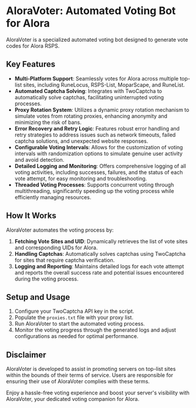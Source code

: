 # AloraVoter: Automated Voting Bot for Alora

AloraVoter is a specialized automated voting bot designed to generate vote codes for Alora RSPS.

## Key Features

- **Multi-Platform Support**: Seamlessly votes for Alora across multiple top-list sites, including RuneLocus, RSPS-List, MoparScape, and RuneList.
- **Automated Captcha Solving**: Integrates with TwoCaptcha to automatically solve captchas, facilitating uninterrupted voting processes.
- **Proxy Rotation System**: Utilizes a dynamic proxy rotation mechanism to simulate votes from rotating proxies, enhancing anonymity and minimizing the risk of bans.
- **Error Recovery and Retry Logic**: Features robust error handling and retry strategies to address issues such as network timeouts, failed captcha solutions, and unexpected website responses.
- **Configurable Voting Intervals**: Allows for the customization of voting intervals with randomization options to simulate genuine user activity and avoid detection.
- **Detailed Logging and Monitoring**: Offers comprehensive logging of all voting activities, including successes, failures, and the status of each vote attempt, for easy monitoring and troubleshooting.
- **Threaded Voting Processes**: Supports concurrent voting through multithreading, significantly speeding up the voting process while efficiently managing resources.

## How It Works

AloraVoter automates the voting process by:

1. **Fetching Vote Sites and UID**: Dynamically retrieves the list of vote sites and corresponding UIDs for Alora.
2. **Handling Captchas**: Automatically solves captchas using TwoCaptcha for sites that require captcha verification.
4. **Logging and Reporting**: Maintains detailed logs for each vote attempt and reports the overall success rate and potential issues encountered during the voting process.

## Setup and Usage

1. Configure your TwoCaptcha API key in the script.
2. Populate the `proxies.txt` file with your proxy list.
3. Run AloraVoter to start the automated voting process.
4. Monitor the voting progress through the generated logs and adjust configurations as needed for optimal performance.

## Disclaimer

AloraVoter is developed to assist in promoting servers on top-list sites within the bounds of their terms of service. Users are responsible for ensuring their use of AloraVoter complies with these terms.

Enjoy a hassle-free voting experience and boost your server's visibility with AloraVoter, your dedicated voting companion for Alora.